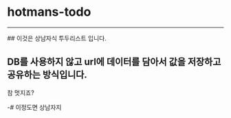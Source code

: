 # hotmans-todo
<hr/>
## 이것은 상남자식 투두리스트 입니다.

## DB를 사용하지 않고 url에 데이터를 담아서 값을 저장하고 공유하는 방식입니다.

참 멋지죠?

-# 이정도면 상남자지
